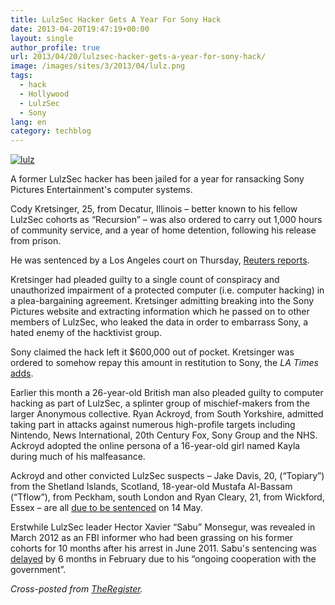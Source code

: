```yaml
---
title: LulzSec Hacker Gets A Year For Sony Hack
date: 2013-04-20T19:47:19+00:00
layout: single
author_profile: true
url: 2013/04/20/lulzsec-hacker-gets-a-year-for-sony-hack/
image: /images/sites/3/2013/04/lulz.png
tags:
  - hack
  - Hollywood
  - LulzSec
  - Sony
lang: en
category: techblog
---
```

[![lulz](/images/2013/04/lulz-300x224.png)](/images/2013/04/lulz.png)

A former LulzSec hacker has been jailed for a year for ransacking Sony Pictures Entertainment's computer systems.

Cody Kretsinger, 25, from Decatur, Illinois – better known to his fellow LulzSec cohorts as “Recursion” – was also ordered to carry out 1,000 hours of community service, and a year of home detention, following his release from prison.

He was sentenced by a Los Angeles court on Thursday, [Reuters reports](http://www.reuters.com/article/2013/04/18/us-usa-lulzsec-hacker-idUSBRE93H10K20130418).

Kretsinger had pleaded guilty to a single count of conspiracy and unauthorized impairment of a protected computer (i.e. computer hacking) in a plea-bargaining agreement. Kretsinger admitting breaking into the Sony Pictures website and extracting information which he passed on to other members of LulzSec, who leaked the data in order to embarrass Sony, a hated enemy of the hacktivist group.

Sony claimed the hack left it $600,000 out of pocket. Kretsinger was ordered to somehow repay this amount in restitution to Sony, the _LA Times_ [adds](http://www.latimes.com/business/technology/la-fi-tn-lulzsec-hacker-year-sentence-20130418,0,4727623.story).

Earlier this month a 26-year-old British man also pleaded guilty to computer hacking as part of LulzSec, a splinter group of mischief-makers from the larger Anonymous collective. Ryan Ackroyd, from South Yorkshire, admitted taking part in attacks against numerous high-profile targets including Nintendo, News International, 20th Century Fox, Sony Group and the NHS. Ackroyd adopted the online persona of a 16-year-old girl named Kayla during much of his malfeasance.

Ackroyd and other convicted LulzSec suspects – Jake Davis, 20, (“Topiary”) from the Shetland Islands, Scotland, 18-year-old Mustafa Al-Bassam (“Tflow”), from Peckham, south London and Ryan Cleary, 21, from Wickford, Essex – are all [due to be sentenced](http://www.guardian.co.uk/technology/2013/apr/09/lulzec-hacktivists-plead-guilty-cyberattacks) on 14 May.

Erstwhile LulzSec leader Hector Xavier “Sabu” Monsegur, was revealed in March 2012 as an FBI informer who had been grassing on his former cohorts for 10 months after his arrest in June 2011. Sabu's sentencing was [delayed](http://rt.com/usa/lulzsec-snitch-sabu-sentencing-288/) by 6 months in February due to his “ongoing cooperation with the government”.

_Cross-posted from <a href="http://www.theregister.co.uk/2013/04/19/lulzsec_sony_hack_sentencing/" target="_blank">TheRegister</a>._